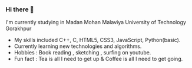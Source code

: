 ### Hi there 👋

<!--
**PriyaPal-tech/PriyaPal-tech** is a ✨ _special_ ✨ repository because its `README.md` (this file) appears on your GitHub profile.

Here are some ideas to get you started:

- 🔭 I’m currently working on ...
- 🌱 I’m currently learning ...
- 👯 I’m looking to collaborate on ...
- 🤔 I’m looking for help with ...
- 💬 Ask me about ...
- 📫 How to reach me: ...
- 😄 Pronouns: ...graphic design (I'm certified)
- ⚡ Fun fact: ...
-->
I'm currently studying in Madan Mohan Malaviya University of Technology Gorakhpur
<br>
<ul>
<li>My skills included C++, C, HTML5, CSS3, JavaScript, Python(basic).</li>
  <li>Currently learning new technologies and algorithms.</li>
<li>Hobbies : Book reading , sketching , surfing on youtube.</li>
  <li>Fun fact : Tea is all I need to get up & Coffee is all I need to get going.</li></ul>
